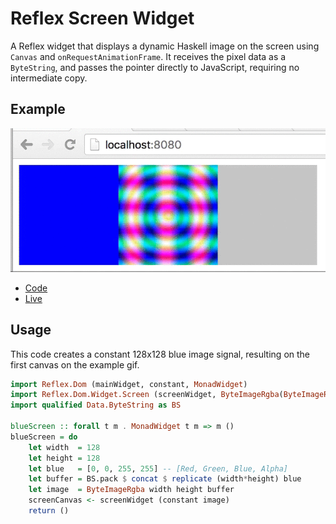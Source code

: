 # Reflex Screen Widget

A Reflex widget that displays a dynamic Haskell image on the screen using `Canvas` and `onRequestAnimationFrame`. It receives the pixel data as a `ByteString`, and passes the pointer directly to JavaScript, requiring no intermediate copy.

## Example

![Example gif](https://github.com/MaiaVictor/ReflexScreenWidget/blob/gh-pages/example.gif)

- [Code](https://github.com/MaiaVictor/ReflexScreenWidget/blob/gh-pages/src/Main.hs)
- [Live](http://maiavictor.github.io/ReflexScreenWidget/)

## Usage

This code creates a constant 128x128 blue image signal, resulting on the first canvas on the example gif.

```haskell
import Reflex.Dom (mainWidget, constant, MonadWidget)
import Reflex.Dom.Widget.Screen (screenWidget, ByteImageRgba(ByteImageRgba))
import qualified Data.ByteString as BS

blueScreen :: forall t m . MonadWidget t m => m ()
blueScreen = do
    let width  = 128
    let height = 128
    let blue   = [0, 0, 255, 255] -- [Red, Green, Blue, Alpha]
    let buffer = BS.pack $ concat $ replicate (width*height) blue
    let image  = ByteImageRgba width height buffer
    screenCanvas <- screenWidget (constant image)
    return ()
```

